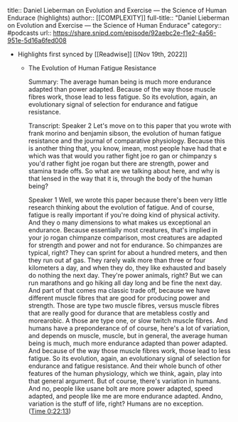 title:: Daniel Lieberman on Evolution and Exercise —  the Science of Human Endurace (highlights)
author:: [[COMPLEXITY]]
full-title:: "Daniel Lieberman on Evolution and Exercise —  the Science of Human Endurace"
category:: #podcasts
url:: https://share.snipd.com/episode/92aebc2e-f1e2-4a56-951e-5d16a6fed008

- Highlights first synced by [[Readwise]] [[Nov 19th, 2022]]
	- The Evolution of Human Fatigue Resistance
	  
	  Summary:
	  The average human being is much more endurance adapted than power adapted. Because of the way those muscle fibres work, those lead to less fatigue. So its evolution, again, an evolutionary signal of selection for endurance and fatigue resistance.
	  
	  Transcript:
	  Speaker 2
	  Let's move on to this paper that you wrote with frank morino and benjamin sibson, the evolution of human fatigue resistance and the journal of comparative physiology. Because this is another thing that, you know, imean, most people have had that e which was that would you rather fight joe ro gan or chimpanzy s you'd rather fight joe rogan but there are strength, power and stamina trade offs. So what are we talking about here, and why is that lensed in the way that it is, through the body of the human being?
	  
	  Speaker 1
	  Well, we wrote this paper because there's been very little research thinking about the evolution of fatigue. And of course, fatigue is really important if you're doing kind of physical activity. And they o many dimensions to what makes us exceptional an endurance. Because essentially most creatures, that's implied in your jo rogan chimpanze comparison, most creatures are adapted for strength and power and not for endurance. So chimpanzes are typical, right? They can sprint for about a hundred meters, and then they run out af gas. They rarely walk more than three or four kilometers a day, and when they do, they like exhausted and basely do nothing the next day. They're power animals, right? But we can run marathons and go hiking all day long and be fine the next day. And part of that comes ma classic trade off, because we have different muscle fibres that are good for producing power and strength. Those are type two muscle fibres, versus muscle fibres that are really good for durance that are metabless costly and morearobic. A those are type one, or slow twitch muscle fibres. And humans have a preponderance of of course, here's a lot of variation, and depends on muscle, muscle, but in general, the average human being is much, much more endurance adapted than power adapted. And because of the way those muscle fibres work, those lead to less fatigue. So its evolution, again, an evolutionary signal of selection for endurance and fatigue resistance. And their whole bunch of other features of the human physiology, which we think, again, play into that general argument. But of course, there's variation in humans. And no, people like usane bolt are more power adapted, speed adapted, and people like me are more endurance adapted. Andno, variation is the stuff of life, right? Humans are no exception. ([Time 0:22:13](https://share.snipd.com/snip/01cb7109-3ba0-4f84-8755-3a5324b95902))